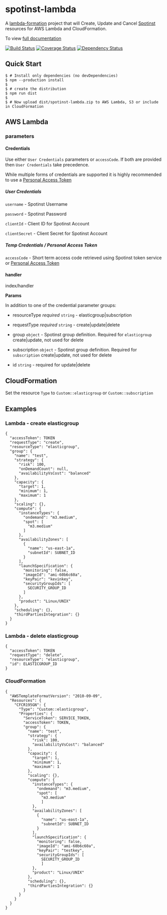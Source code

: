# spotinst-lambda

A [lambda-formation](https://github.com/spotinst/lambda-formation) project that will Create, Update and Cancel [Spotinst](http://spotinst.com) resources for AWS Lambda and CloudFormation.

To view [full documentation][full-docs-url]

[![Build Status][travis-ci-image]][travis-ci-url]
[![Coverage Status][coveralls-image]][coveralls-url]
[![Dependency Status][david-dm-image]][david-dm-url]

## Quick Start

    $ # Install only dependencies (no devDependencies)
    $ npm --production install
    $
    $ # create the distribution
    $ npm run dist
    $
    $ # Now upload dist/spotinst-lambda.zip to AWS Lambda, S3 or include in CloudFormation

## AWS Lambda

### parameters

#### Credentials

Use either `User Credentials` parameters or `accessCode`.  If both are provided
then `User Credentials` take precedence.

While multiple forms of credentials are supported it is highly recommended
to use a [Personal Access
Token](https://spotinst.atlassian.net/wiki/display/API/Get+API+Personal+Access+Token)

##### User Credentials

`username` - Spotinst Username

`password` - Spotinst Password

`clientId` - Client ID for Spotinst Account

`clientSecret` - Client Secret for Spotinst Account

##### Temp Credentials / Personal Access Token

`accessCode` - Short term access code retrieved using Spotinst token
service or [Personal Access
Token](https://spotinst.atlassian.net/wiki/display/API/Get+API+Personal+Access+Token)


#### handler
index/handler

**Params**

In addition to one of the credential parameter groups:

- resourceType *required* `string` - elasticgroup|subscription

- requestType *required* `string` - create|update|delete

- group `object` - Spotinst group definition. Required for `elasticgroup` create|update, not used for delete

- subscription `object` - Spotinst group definition. Required for `subscription` create|update, not used for delete

- id `string` - required for update|delete

## CloudFormation

Set the resource `Type` to  `Custom::elasticgroup` or `Custom::subscription`


## Examples

### Lambda - create elasticgroup

    {
      "accessToken": TOKEN
      "requestType": "create",
      "resourceType": "elasticgroup",
      "group": {
        "name": "test",
        "strategy": {
          "risk": 100,
          "onDemandCount": null,
          "availabilityVsCost": "balanced"
        },
        "capacity": {
          "target": 1,
          "minimum": 1,
          "maximum": 1
        },
        "scaling": {},
        "compute": {
          "instanceTypes": {
            "ondemand": "m3.medium",
            "spot": [
              "m3.medium"
            ]
          },
          "availabilityZones": [
            {
              "name": "us-east-1a",
              "subnetId": SUBNET_ID
            }
          ],
          "launchSpecification": {
            "monitoring": false,
            "imageId": "ami-60b6c60a",
            "keyPair": "kevinkey",
            "securityGroupIds": [
              SECURITY_GROUP_ID
            ]
          },
          "product": "Linux/UNIX"
        },
        "scheduling": {},
        "thirdPartiesIntegration": {}
      }
    }

### Lambda - delete elasticgroup

    {
      "accessToken": TOKEN
      "requestType": "delete",
      "resourceType": "elasticgroup",
      "id": ELASTICGROUP_ID
    }


### CloudFormation

    {
      "AWSTemplateFormatVersion": "2010-09-09",
      "Resources": {
        "CFCR195GN": {
          "Type": "Custom::elasticgroup",
          "Properties": {
            "ServiceToken": SERVICE_TOKEN,
            "accessToken": TOKEN,
            "group": {
              "name": "test",
              "strategy": {
                "risk": 100,
                "availabilityVsCost": "balanced"
              },
              "capacity": {
                "target": 1,
                "minimum": 1,
                "maximum": 1
              },
              "scaling": {},
              "compute": {
                "instanceTypes": {
                  "ondemand": "m3.medium",
                  "spot": [
                    "m3.medium"
                    ]
                },
                "availabilityZones": [
                  {
                    "name": "us-east-1a",
                    "subnetId": SUBNET_ID
                  }
                ],
                "launchSpecification": {
                  "monitoring": false,
                  "imageId": "ami-60b6c60a",
                  "keyPair": "testkey",
                  "securityGroupIds": [
                    SECURITY_GROUP_ID
                    ]
                },
                "product": "Linux/UNIX"
              },
              "scheduling": {},
              "thirdPartiesIntegration": {}
            }
          }
        }
      }
    }


[code-climate-image]: https://codeclimate.com/github/spotinst/spotinst-lambda/badges/gpa.svg?branch=master
[code-climate-url]: https://codeclimate.com/github/spotinst/spotinst-lambda?branch=master
[travis-ci-image]: https://travis-ci.org/spotinst/spotinst-lambda.svg?branch=master
[travis-ci-url]: https://travis-ci.org/spotinst/spotinst-lambda?branch=master
[coveralls-image]: https://coveralls.io/repos/spotinst/spotinst-lambda/badge.svg?branch=master
[coveralls-url]: https://coveralls.io/r/spotinst/spotinst-lambda?branch=master
[david-dm-image]: https://david-dm.org/spotinst/spotinst-lambda.svg?branch=master
[david-dm-url]: https://david-dm.org/spotinst/spotinst-lambda?branch=master
[full-docs-url]: https://api.spotinst.com/provisioning-ci-cd-sdk/provisioning-tools/cloudformation/
